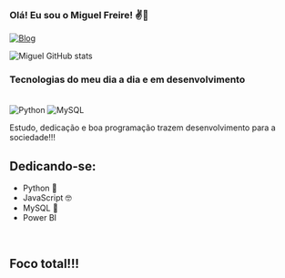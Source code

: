 ### Olá! Eu sou o Miguel Freire! ✌️👋
[![Blog](https://img.shields.io/badge/LinkedIn-0077B5?style=for-the-badge&logo=linkedin&logoColor=white)](https://www.linkedin.com/in/mfre1re)


![Miguel GitHub stats](https://github-readme-stats.vercel.app/api?username=mfre1re&show_icons=true&theme=tokyonight)

### Tecnologias do meu dia a dia e em desenvolvimento 

<div style="display: inline_block"><br/> 
    <img align="center" alt="Python" src="https://img.shields.io/badge/Python-3776AB?style=for-the-badge&logo=python&logoColor=white">
    <img align="center" alt="MySQL" src="https://img.shields.io/badge/MySQL-00000F?style=for-the-badge&logo=mysql&logoColor=white">
    <link rel="stylesheet" href="https://cdn.jsdelivr.net/gh/devicons/devicon@v2.15.1/devicon.min.css">
</div>

Estudo, dedicação e boa programação trazem desenvolvimento para a sociedade!!!

## Dedicando-se:
- Python 💞
- JavaScript 🤓
- MySQL 🔮 
- Power BI

<br/>

## Foco total!!!

